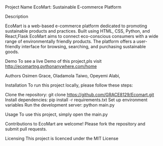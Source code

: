 Project Name
EcoMart: Sustainable E-commerce Platform

Description

EcoMart is a web-based e-commerce platform dedicated to promoting sustainable products and practices. Built using HTML, CSS, Python, and React,Flask EcoMart aims to connect eco-conscious consumers with a wide range of environmentally friendly products. The platform offers a user-friendly interface for browsing, searching, and purchasing sustainable goods.

Demo
To see a live Demo of this project,pls visit http://ecomartng.pythonanywhere.com/home


Authors
Osimen Grace, 
Oladamola Taiwo,
Opeyemi Alabi,
 
Installation
To run this project locally, please follow these steps:

Clone the repository: git clone https://github.com/GRACE8129/Ecomart.git
Install dependencies: pip install -r requirements.txt
Set up environment variables
Run the development server: python main.py

Usage
To use this project, simply open the main.py

Contributions to EcoMart are welcome! Please fork the repository and submit pull requests.


Licensing
This project is licenced under the MIT License


